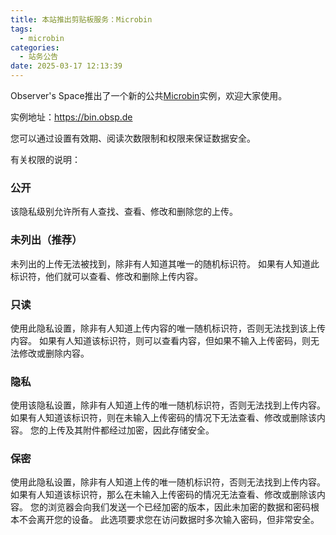 ```yaml
---
title: 本站推出剪贴板服务：Microbin
tags:
  - microbin
categories:
  - 站务公告
date: 2025-03-17 12:13:39
---
```

Observer's Space推出了一个新的公共[Microbin](https://microbin.eu/)实例，欢迎大家使用。

实例地址：https://bin.obsp.de

您可以通过设置有效期、阅读次数限制和权限来保证数据安全。

有关权限的说明：
### 公开
该隐私级别允许所有人查找、查看、修改和删除您的上传。
### 未列出（推荐）
未列出的上传无法被找到，除非有人知道其唯一的随机标识符。 如果有人知道此标识符，他们就可以查看、修改和删除上传内容。
### 只读
使用此隐私设置，除非有人知道上传内容的唯一随机标识符，否则无法找到该上传内容。 如果有人知道该标识符，则可以查看内容，但如果不输入上传密码，则无法修改或删除内容。
### 隐私
使用该隐私设置，除非有人知道上传的唯一随机标识符，否则无法找到上传内容。 如果有人知道该标识符，则在未输入上传密码的情况下无法查看、修改或删除该内容。 您的上传及其附件都经过加密，因此存储安全。 
### 保密
使用此隐私设置，除非有人知道上传的唯一随机标识符，否则无法找到上传内容。 如果有人知道该标识符，那么在未输入上传密码的情况无法查看、修改或删除该内容。 您的浏览器会向我们发送一个已经加密的版本，因此未加密的数据和密码根本不会离开您的设备。 此选项要求您在访问数据时多次输入密码，但非常安全。